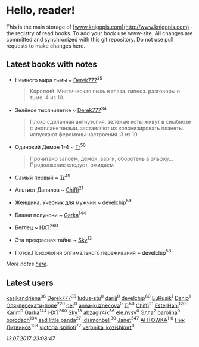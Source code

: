 # Hello, reader!
This is the main storage of [www.knigopis.com](http://www.knigopis.com) - the registry of read books.
To add your book use www-site. All changes are committed and synchronized with this git repository.
Do not use pull requests to make changes here.


## Latest books with notes
* Немного мира тьмы ~ [Derek777](users/153/15386028-yandex)<sup>35</sup>
    > Короткий. Мистическая пыль в глаза. гипноз. разговоры о тьме. 4 из 10.

* Зелёное тысячилетие ~ [Derek777](users/153/15386028-yandex)<sup>34</sup>
    > Плохо сделанная антиутопия. зелёные коты живут в симбиозе с инопланетянами. заставляют их колонизировать планеты. испускают феромоны настроения. 3 из 10.

* Одинокий Демон 1-4 ~ [Tr](users/122/12282474-vkontakte)<sup>50</sup>
    > Прочитано запоем, демон, варги, оборотень в эльфку... Продолжение следует, ожидаем

* Самый первый ~ [Tr](users/122/12282474-vkontakte)<sup>49</sup>

* Альтист Данилов ~ [Chiffi](users/105/105831994080785626680-google)<sup>21</sup>

* Женщина. Учебник для мужчин ~ [develchip](users/852/85203415-vkontakte)<sup>59</sup>

* Башни полуночи ~ [Garka](users/115/115753719718250012620-google)<sup>144</sup>

* Беглец ~ [HXT](users/100/100002563462782-facebook)<sup>260</sup>

* Эта прекрасная тайна ~ [Sky](users/118/118049897850017649660-google)<sup>13</sup>

* Поток.Психология оптимального переживания ~ [develchip](users/852/85203415-vkontakte)<sup>58</sup>


_More notes [here](latest_books_with_notes.md)._


## Latest users
[kasikandriena](users/152/152488954-vkontakte)<sup>36</sup> 
[Derek777](users/153/15386028-yandex)<sup>35</sup> 
[ludus-stu](users/278/278300225-yandex)<sup>0</sup> 
[darijj](users/308/30890874-vkontakte)<sup>0</sup> 
[develchip](users/852/85203415-vkontakte)<sup>60</sup> 
[EuRusik](users/178/1788922883-facebook)<sup>1</sup> 
[Danio](users/112/112694474287465491328-google)<sup>1</sup> 
[Оля-перекати-поле](users/108/10848515355906827860-mailru)<sup>220</sup> 
[ner](users/102/102526509209081648246-google)<sup>0</sup> 
[anna-kuznecova](users/169/169947386-vkontakte)<sup>0</sup> 
[Tr](users/122/12282474-vkontakte)<sup>50</sup> 
[Chiffi](users/105/105831994080785626680-google)<sup>21</sup> 
[EsterHani](users/305/30558181-vkontakte)<sup>120</sup> 
[Karim](users/151/1512667952125284-facebook)<sup>0</sup> 
[Garka](users/115/115753719718250012620-google)<sup>144</sup> 
[HXT](users/100/100002563462782-facebook)<sup>260</sup> 
[Sky](users/118/118049897850017649660-google)<sup>13</sup> 
[abzagir4ik](users/362/3621623-vkontakte)<sup>86</sup> 
[ele.nvsv](users/504/50498112-vkontakte)<sup>0</sup> 
[Элла](users/100/1002037069862545-facebook)<sup>2</sup> 
[barolina](users/111/111866341985603744943-google)<sup>0</sup> 
[borodach](users/157/15706320-vkontakte)<sup>104</sup> 
[sad little panda](users/188/1882525281990290-facebook)<sup>27</sup> 
[idsimonbell](users/380/380554090-vkontakte)<sup>30</sup> 
[Janet](users/108/108113656204404967440-google)<sup>547</sup> 
[AHTOWKA](users/451/4517385-yandex)<sup>1</sup> 
[](users/104/104738523506260-facebook)<sup>0</sup> 
[Ник Литвинов](users/241/241974816-vkontakte)<sup>108</sup> 
[victoria_spilioti](users/219/219259003-vkontakte)<sup>72</sup> 
[veronika_kozishkurt](users/958/95843305-vkontakte)<sup>0</sup> 


_13.07.2017 23:08:47_
